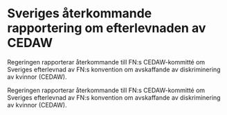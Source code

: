 # Sveriges återkommande rapportering om efterlevnaden av CEDAW

Regeringen rapporterar återkommande till FN:s CEDAW-kommitté om Sveriges efterlevnad av FN:s konvention om avskaffande av diskriminering av kvinnor (CEDAW).

Regeringen rapporterar återkommande till FN:s CEDAW-kommitté om Sveriges efterlevnad av FN:s konvention om avskaffande av diskriminering av kvinnor (CEDAW).
